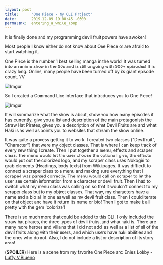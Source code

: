 ```yaml
---
layout: post
title:      "One Piece - My CLI Project"
date:       2019-12-09 19:00:45 -0500
permalink:  entering_a_while_loop
---
```


It is finally done and my programming devil fruit powers have awoken!

Most people I know either do not know about One Piece or are afraid to start watching it.

One Piece is the number 1 best selling manga in the world. It was turned into an anime show in the 90s and is still ongoing with 900+ episodes! It is crazy long. Online, many people have been turned off by its giant episode count. VV

![Imgur](https://i.imgur.com/DURgbCv.png)

So I created a Command Line interface that introduces you to One Piece!

![Imgur](https://i.imgur.com/0QDamJ2.png)

It will summarize what the show is about, show you how many episodes it has currently, give you a list and description of the main protagonists the Straw Hat Pirates, gives you a description of what Devil Fruits are and what Haki is as well as points you to websites that stream the show online.

It was quite a process getting it to work. I created two classes ("Devilfruit", "Character") that were my object classes. That is where I can keep track of every new thing I create. Then I put together a menu, effects and scraper class. The menu would let the user choose the options I give, the effects would put out the colorized logo, and my scraper class uses Nokogiri to grab elements (Headings, body texts) from Wiki pages. It was difficult to connect a scraper class to a menu and making sure everything that I scraped was parsed correctly. The menu would call on scraper to let the user see certain information from a character or devil fruit. Then I had to switch what my menu class was calling on so that it wouldn't connect to my scraper class but to my object classes. That way, my characters have a name and a bio all in one as well as my devil fruit class. Then I could iterate on that object and have it return its name or bio! Then I got to make it all pretty with the gem 'colorize'!

There is so much more that could be added to this CLI. I only included the straw hat pirates, the three types of devil fruits, and what haki is. There are many more heroes and villains that I did not add, as well as a list of all of the devil fruits along with their users, and which users have haki abilities and the ones who do not. Also, I do not include a list or description of its story arcs!

(**SPOILER**)
Here is a scene from my favorite One Piece arc: Enies Lobby -
[Luffy V Blueno](https://youtu.be/wVsT9TPMPlE)
